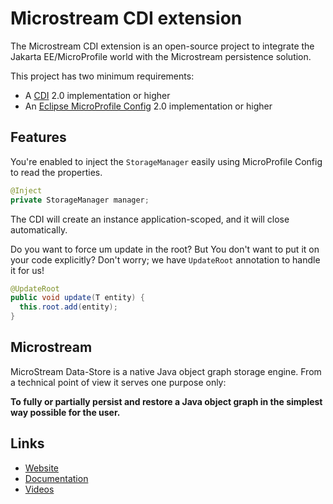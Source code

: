 # Microstream CDI extension

The Microstream CDI extension is an open-source project to integrate the Jakarta EE/MicroProfile world with the Microstream persistence solution.

This project has two minimum requirements:

* A [CDI](https://jakarta.ee/specifications/cdi/) 2.0 implementation or higher
* An [Eclipse MicroProfile Config](https://github.com/eclipse/microprofile-config) 2.0 implementation or higher

## Features

You're enabled to inject the ```StorageManager``` easily using MicroProfile Config to read the properties.

```java
@Inject
private StorageManager manager;
```

The CDI will create an instance application-scoped, and it will close automatically.


Do you want to force um update in the root? But You don't want to put it on your code explicitly? Don't worry; 
we have ```UpdateRoot``` annotation to handle it for us!
```java
@UpdateRoot
public void update(T entity) {
  this.root.add(entity);
}
```


## Microstream
MicroStream Data-Store is a native Java object graph storage engine. From a technical point of view it serves one purpose only:

**To fully or partially persist and restore a Java object graph in the simplest way possible for the user.**

## Links

* [Website](https://microstream.one/)
* [Documentation](https://docs.microstream.one/manual/intro/welcome.html)
* [Videos](https://www.youtube.com/c/MicroStream)


